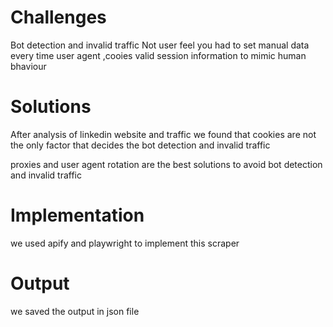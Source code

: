 # Challenges
Bot detection and invalid traffic Not user feel
you had to set manual data every time user agent ,cooies valid session information to mimic human bhaviour

# Solutions
After analysis of linkedin website and traffic we found that cookies are not the only factor that 
decides the bot detection and invalid traffic

proxies and user agent rotation are the best solutions to avoid bot detection and invalid traffic


# Implementation
we used apify and playwright to implement this scraper


# Output
we saved the output in json file
